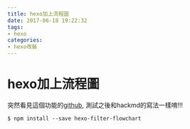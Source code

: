 ```yaml
---
title: hexo加上流程圖
date: 2017-06-18 19:22:32
tags: 
- hexo
categories: 
- hexo改裝
---
```


# hexo加上流程圖

突然看見這個功能的[github](https://github.com/bubkoo/hexo-filter-flowchart), 測試之後和hackmd的寫法一樣唷!!!

```shell
$ npm install --save hexo-filter-flowchart
```
